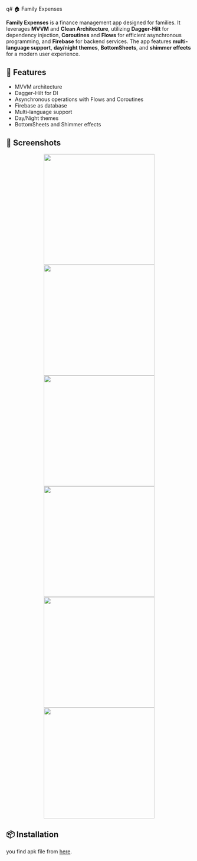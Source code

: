 q# 🏠 Family Expenses

**Family Expenses** is a finance management app designed for families. It leverages **MVVM** and **Clean Architecture**, utilizing **Dagger-Hilt** for dependency injection, **Coroutines** and **Flows** for efficient asynchronous programming, and **Firebase** for backend services. The app features **multi-language support**, **day/night themes**, **BottomSheets**, and **shimmer effects** for a modern user experience.

## 🚀 Features
- MVVM architecture
- Dagger-Hilt for DI
- Asynchronous operations with Flows and Coroutines
- Firebase as database
- Multi-language support
- Day/Night themes
- BottomSheets and Shimmer effects

## 📸 Screenshots
<p align="center">
  <img src="https://github.com/BoburjonMurodov/Family_Expenses/blob/main/Apple iPhone 11 Pro Max Screenshot 1.png" width="300"/>
  <img src="https://github.com/BoburjonMurodov/Family_Expenses/blob/main/Apple iPhone 11 Pro Max Screenshot 2.png" width="300"/>
  <img src="https://github.com/BoburjonMurodov/Family_Expenses/blob/main/Apple iPhone 11 Pro Max Screenshot 3.png" width="300"/>
  <img src="https://github.com/BoburjonMurodov/Family_Expenses/blob/main/Apple iPhone 11 Pro Max Screenshot 4.png" width="300"/>
  <img src="https://github.com/BoburjonMurodov/Family_Expenses/blob/main/Apple iPhone 11 Pro Max Screenshot 5.png" width="300"/>
  <img src="https://github.com/BoburjonMurodov/Family_Expenses/blob/main/Apple iPhone 11 Pro Max Screenshot 6.png" width="300"/>
</p>

## 📦 Installation
you find apk file from [here]([./app-debug.apk](https://github.com/BoburjonMurodov/Family_Expenses/releases/download/release/app-release.apk)).
